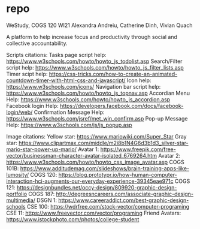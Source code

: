 repo
====

WeStudy, COGS 120 WI21
Alexandra Andreiu, Catherine Dinh, Vivian Quach

A platform to help increase focus and productivity through social and collective accountability.

Scripts citations: 
Tasks page script help: https://www.w3schools.com/howto/howto_js_todolist.asp
Search/Filter script help: https://www.w3schools.com/howto/howto_js_filter_lists.asp
Timer scipt help: https://css-tricks.com/how-to-create-an-animated-countdown-timer-with-html-css-and-javascript/
Icon help: https://www.w3schools.com/icons/
Navigation bar script help: https://www.w3schools.com/howto/howto_js_topnav.asp 
Accordian Menu Help: https://www.w3schools.com/howto/howto_js_accordion.asp 
Facebook login Help: https://developers.facebook.com/docs/facebook-login/web/ 
Confirmation Message Help: https://www.w3schools.com/jsref/met_win_confirm.asp 
Pop-up Message Help: https://www.w3schools.com/js/js_popup.asp 

Image citations:
Yellow star: https://www.mariowiki.com/Super_Star
Gray star: https://www.clipartmax.com/middle/m2i8b1N4G6d3b1d3_silver-star-mario-star-power-up-mario/
Avatar 1: https://www.freepik.com/free-vector/businessman-character-avatar-isolated_6769264.htm
Avatar 2: https://www.w3schools.com/howto/howto_css_image_avatar.asp
COGS 101B: https://www.additudemag.com/slideshows/brain-training-apps-like-lumosity/
COGS 120: https://blog.prototypr.io/how-human-computer-interaction-hci-augments-our-everyday-experience-39345eae971c
COGS 121: https://designbundles.net/occy-design/809920-graphic-design-portfolio
COGS 187: http://degreesncareers.com/associate-graphic-design-multimedia/
DSGN 1: https://www.careeraddict.com/best-graphic-design-schools
CSE 100: https://wdrfree.com/stock-vector/computer-programing
CSE 11: https://www.freevector.com/vector/programing
Friend Avatars: https://www.istockphoto.com/photos/college-student
